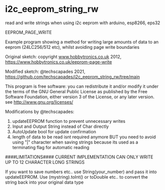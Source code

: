 # i2c_eeprom_string_rw
read and write strings when using i2c eeprom with arduino, esp8266, eps32

EEPROM_PAGE_WRITE

   Example program showing a method for writing large amounts of
   data to an eeprom (24LC256/512 etc), whilst avoiding page write
   boundaries

   Original sketch: copyright www.hobbytronics.co.uk 2012,
   https://www.hobbytronics.co.uk/eeprom-page-write

   Modified sketch: @techscapades 2021,
   https://github.com/techscapades/i2c_eeprom_string_rw/tree/main

   This program is free software: you can redistribute it and/or modify
   it under the terms of the GNU General Public License as published by
   the Free Software Foundation, either version 3 of the License, or
   any later version. see <http://www.gnu.org/licenses/>

   Modifications by @techscapades:
   1. updateEEPROM function to prevent unnecessary writes
   2. Input and Output String instead of Char directly
   3. AutoUpdate bool for update confirmation
   4. length of data to be read isnt required anymore BUT
      you need to avoid using "|" character when saving 
      strings because its used as a terminating flag for 
      automatic reading

   ####LIMITATIONS####
   CURRENT IMPLEMENTATION CAN ONLY WRITE UP TO 12 CHARACTER LONG STRINGS
   
   If you want to save numbers etc.. use String(your_number) and pass it
   into updateEEPROM. Use (mystring).toInt() or toDouble etc.. to convert
   the string back into your original data type
